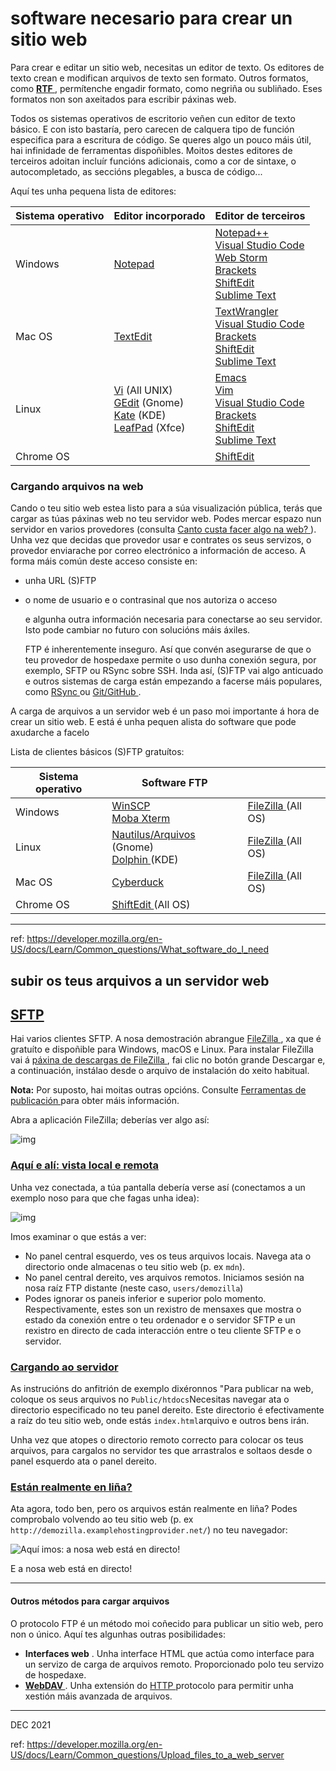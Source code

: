 # software necesario para crear un sitio web

Para crear e editar un sitio web, necesitas un editor de texto. Os editores de texto crean e modifican  arquivos de texto sen formato. Outros formatos, como **[RTF ](https://developer.mozilla.org/en-US/docs/Glossary/RTF)**, permítenche engadir formato, como negriña ou subliñado. Eses formatos non son axeitados para escribir páxinas web. 

Todos os sistemas operativos de escritorio veñen cun editor de texto básico.  E con isto bastaría, pero carecen de calquera tipo de función especifica para a escritura de código.  Se queres algo un pouco máis útil, hai infinidade de ferramentas dispoñibles.  Moitos destes editores de terceiros adoitan incluír funcións adicionais, como a cor de sintaxe, o autocompletado, as seccións plegables, a busca de código...

Aquí tes unha pequena lista de editores: 

| Sistema operativo | Editor incorporado                                           | Editor de terceiros                                          |
| ----------------- | ------------------------------------------------------------ | ------------------------------------------------------------ |
| Windows           | [Notepad](https://en.wikipedia.org/wiki/Notepad_(software))  | [Notepad++](https://notepad-plus-plus.org/) <br>[Visual Studio Code](https://www.visualstudio.com/)      <br/>[Web Storm](https://www.jetbrains.com/webstorm/)    <br/>[Brackets](http://brackets.io/)      <br/>[ShiftEdit](https://shiftedit.net/)      <br/>[Sublime Text](https://www.sublimetext.com/) |
| Mac OS            | [TextEdit](https://en.wikipedia.org/wiki/TextEdit)           | [TextWrangler](https://www.barebones.com/products/textwrangler/)     <br/>[Visual Studio Code](https://www.visualstudio.com/)       <br/>[Brackets](http://brackets.io/)    <br/>[ShiftEdit](https://shiftedit.net/)      <br/>[Sublime Text](https://www.sublimetext.com/) |
| Linux             | [Vi](https://en.wikipedia.org/wiki/Vi)            (All UNIX)<br>[GEdit](https://en.wikipedia.org/wiki/Gedit)            (Gnome)<br>[Kate](https://en.wikipedia.org/wiki/Kate_(text_editor))            (KDE)<br>[LeafPad](https://en.wikipedia.org/wiki/Leafpad)            (Xfce) | [Emacs](https://www.gnu.org/software/emacs/)   <br/>[Vim](https://www.vim.org/)     <br/>[Visual Studio Code](https://www.visualstudio.com/)  <br/>[Brackets](http://brackets.io/)    <br/>[ShiftEdit](https://shiftedit.net/)   <br/>[Sublime Text](https://www.sublimetext.com/) |
| Chrome OS         |                                                              | [ShiftEdit](https://shiftedit.net/)                          |

### Cargando arquivos na web

Cando o teu sitio web estea listo para a súa visualización pública, terás que cargar as túas páxinas web no teu servidor web. Podes mercar espazo nun servidor en varios provedores (consulta [Canto custa facer algo na web? ](https://developer.mozilla.org/en-US/docs/Learn/Common_questions/How_much_does_it_cost)). Unha vez que decidas que provedor usar e contrates os seus servizos, o provedor enviarache por  correo electrónico a información de acceso. A forma máis común deste acceso consiste en:

-  unha URL (S)FTP

- o nome de usuario e o contrasinal que nos autoriza o acceso

  e algunha outra información necesaria para  conectarse ao seu servidor. Isto pode cambiar no futuro con solucións máis áxiles. 

  FTP é inherentemente inseguro.  Así que convén asegurarse de que o teu provedor de hospedaxe permite o uso dunha conexión segura, por exemplo, SFTP ou RSync sobre SSH.  Inda así, (S)FTP vai algo anticuado e outros sistemas de carga están empezando a facerse máis populares, como [RSync ](https://en.wikipedia.org/wiki/Rsync)ou [Git/GitHub ](https://help.github.com/articles/using-a-custom-domain-with-github-pages/). 

A carga de arquivos a un servidor web é un paso moi importante á hora de crear un sitio web. E está é unha pequen alista do software que pode axudarche a facelo

Lista de clientes básicos (S)FTP gratuítos: 

| Sistema operativo | Software FTP                                                 |                                                       |
| ----------------- | ------------------------------------------------------------ | ----------------------------------------------------- |
| Windows           | [WinSCP ](https://winscp.net)<br>[Moba Xterm ](https://mobaxterm.mobatek.net/) | [FileZilla ](https://filezilla-project.org/) (All OS) |
| Linux             | [Nautilus/Arquivos ](https://wiki.gnome.org/action/show/Apps/Files?action=show&redirect=Apps%2FNautilus)             (Gnome)<br>[Dolphin ](https://dolphin.com/)(KDE) | [FileZilla ](https://filezilla-project.org/) (All OS) |
| Mac OS            | [Cyberduck ](https://cyberduck.de/)                          | [FileZilla ](https://filezilla-project.org/) (All OS) |
| Chrome OS         | [ShiftEdit ](https://shiftedit.net/) (All OS)                |                                                       |

____

ref: https://developer.mozilla.org/en-US/docs/Learn/Common_questions/What_software_do_I_need



## subir os teus arquivos a un servidor web

## [SFTP ](https://developer.mozilla.org/en-US/docs/Learn/Common_questions/Upload_files_to_a_web_server#sftp)

Hai varios clientes SFTP. A nosa demostración abrangue [FileZilla ](https://filezilla-project.org/), xa que é gratuíto e dispoñible para Windows, macOS e Linux. Para instalar FileZilla vai á [páxina de descargas de FileZilla ](https://filezilla-project.org/download.php?type=client), fai clic no botón grande Descargar e, a continuación, instálao desde o arquivo de instalación do xeito habitual. 

**Nota:** Por suposto, hai moitas outras opcións. Consulte [Ferramentas de publicación ](https://developer.mozilla.org/en-US/docs/Learn/Common_questions/How_much_does_it_cost#publishing_tools.3a_ftp_client)para obter máis información. 

Abra a aplicación FileZilla;  deberías ver algo así: 

  ![img](C:\Users\User\Documents\GitHub\formawebiv\assets\filezilla-ui.png)

### [Aquí e alí: vista local e remota ](https://developer.mozilla.org/en-US/docs/Learn/Common_questions/Upload_files_to_a_web_server#here_and_there_local_and_remote_view)

Unha vez conectada, a túa pantalla debería verse así (conectamos a un exemplo noso para que che fagas unha idea): 

  ![img](C:\Users\User\Documents\GitHub\formawebiv\assets\connected.png)

Imos examinar o que estás a ver: 

- No panel central esquerdo, ves os teus arquivos locais.  Navega ata o directorio onde almacenas o teu sitio web (p. ex `mdn`). 
- No panel central dereito, ves arquivos remotos.  Iniciamos sesión na nosa raíz FTP distante (neste caso, `users/demozilla`) 
- Podes ignorar os paneis  inferior e superior polo momento.  Respectivamente, estes son un  rexistro de mensaxes que mostra o estado da conexión entre o teu  ordenador e o servidor SFTP e un rexistro en directo de cada interacción entre o teu cliente SFTP e o servidor. 

### [Cargando ao servidor ](https://developer.mozilla.org/en-US/docs/Learn/Common_questions/Upload_files_to_a_web_server#uploading_to_the_server)

As instrucións do anfitrión de exemplo dixéronnos "Para publicar na web, coloque os seus arquivos no `Public/htdocs`Necesitas navegar ata o directorio especificado no teu panel dereito. Este  directorio é efectivamente a raíz do teu sitio web, onde estás `index.html`arquivo e outros bens irán. 

Unha vez que atopes o  directorio remoto correcto para colocar os teus arquivos, para cargalos no servidor tes que arrastralos e soltaos desde o panel esquerdo ata o  panel dereito. 

### [Están realmente en liña? ](https://developer.mozilla.org/en-US/docs/Learn/Common_questions/Upload_files_to_a_web_server#are_they_really_online)

Ata agora, todo ben, pero os arquivos están realmente en liña?  Podes comprobalo volvendo ao teu sitio web (p. ex `http://demozilla.examplehostingprovider.net/`) no teu navegador: 

  ![Aquí imos: a nosa web está en directo!](C:\Users\User\Documents\GitHub\formawebiv\assets\here-we-go.png)

E a nosa web está en directo! 

____

#### Outros métodos para cargar arquivos

O protocolo FTP é un método moi coñecido para publicar un sitio web, pero non o único.  Aquí tes algunhas outras posibilidades: 

- **Interfaces web** . Unha interface HTML que actúa como interface para un servizo de carga  de arquivos remoto. Proporcionado polo teu servizo de hospedaxe. 
- **[WebDAV ](https://developer.mozilla.org/en-US/docs/Glossary/WebDAV)**. Unha extensión do [HTTP ](https://developer.mozilla.org/en-US/docs/Glossary/HTTP)protocolo para permitir unha xestión máis avanzada de arquivos. 

____

DEC 2021



ref: https://developer.mozilla.org/en-US/docs/Learn/Common_questions/Upload_files_to_a_web_server